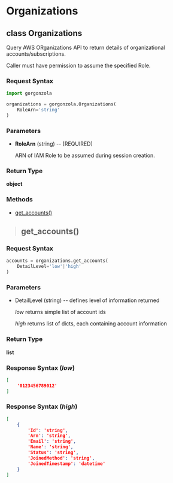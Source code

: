 # Organizations

## **class** Organizations

Query AWS ORganizations API to return details of organizational accounts/subscriptions.

Caller must have permission to assume the specified Role.

### Request Syntax

```python
import gorgonzola

organizations = gorgonzola.Organizations(
    RoleArn='string'
)
```

### Parameters

* **RoleArn** (string) -- [REQUIRED]

    ARN of IAM Role to be assumed during session creation.

### Return Type

**object**

### Methods

* [get_accounts()](#-get_accounts())

> ## get_accounts()

### Request Syntax

```python
accounts = organizations.get_accounts(
    DetailLevel='low'|'high'
)
```

### Parameters

* DetailLevel (string) -- defines level of information returned

    *low* returns simple list of account ids

    *high* returns list of dicts, each containing account information

### Return Type

**list**

### Response Syntax (*low*)

```json
[
    '0123456789012'
]
```

### Response Syntax (*high*)
```json
[
    {
        'Id': 'string',
        'Arn': 'string',
        'Email': 'string',
        'Name': 'string',
        'Status': 'string', 
        'JoinedMethod': 'string',
        'JoinedTimestamp': 'datetime'
    }
]
```